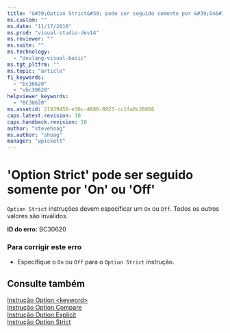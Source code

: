 ```yaml
---
title: "&#39;Option Strict&#39; pode ser seguido somente por &#39;On&#39; ou &#39;Off&#39; | Microsoft Docs"
ms.custom: ""
ms.date: "11/17/2016"
ms.prod: "visual-studio-dev14"
ms.reviewer: ""
ms.suite: ""
ms.technology: 
  - "devlang-visual-basic"
ms.tgt_pltfrm: ""
ms.topic: "article"
f1_keywords: 
  - "bc30620"
  - "vbc30620"
helpviewer_keywords: 
  - "BC30620"
ms.assetid: 21939456-e36c-4886-8923-cc1fa0c26666
caps.latest.revision: 10
caps.handback.revision: 10
author: "stevehoag"
ms.author: "shoag"
manager: "wpickett"
---
```

# &#39;Option Strict&#39; pode ser seguido somente por &#39;On&#39; ou &#39;Off&#39;
`Option Strict` instruções devem especificar um `On` ou `Off`. Todos os outros valores são inválidos.  
  
 **ID do erro:** BC30620  
  
### Para corrigir este erro  
  
-   Especifique o `On` ou `Off` para o `Option Strict` instrução.  
  
## Consulte também  
 [Instrução Option \<keyword\>](../../visual-basic/language-reference/statements/option-keyword-statement.md)   
 [Instrução Option Compare](../../visual-basic/language-reference/statements/option-compare-statement.md)   
 [Instrução Option Explicit](../../visual-basic/language-reference/statements/option-explicit-statement.md)   
 [Instrução Option Strict](../../visual-basic/language-reference/statements/option-strict-statement.md)